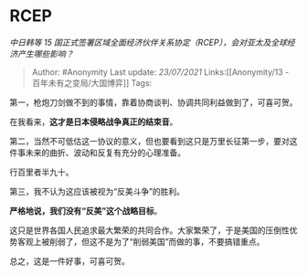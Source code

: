# RCEP
*中日韩等 15 国正式签署区域全面经济伙伴关系协定（RCEP），会对亚太及全球经济产生哪些影响？*

> Author: #Anonymity
> Last update: *23/07/2021* 
> Links:[[Anonymity/13 - 百年未有之变局/大国博弈]]
> Tags:  


第一，枪炮刀剑做不到的事情，靠着协商谈判、协调共同利益做到了，可喜可贺。

在我看来，**这才是日本侵略战争真正的结束音**。

第二，当然不可低估这一协议的意义，但也要看到这只是万里长征第一步，要对这件事未来的曲折、波动和反复有充分的心理准备。

行百里者半九十。

第三，我不认为这应该被视为“反美斗争”的胜利。

**严格地说，我们没有“反美”这个战略目标**。

这只是世界各国人民追求最大繁荣的共同合作。大家繁荣了，于是美国的压倒性优势客观上被削弱了，但这不是为了“削弱美国”而做的事，不要搞错重点。

总之，这是一件好事，可喜可贺。



